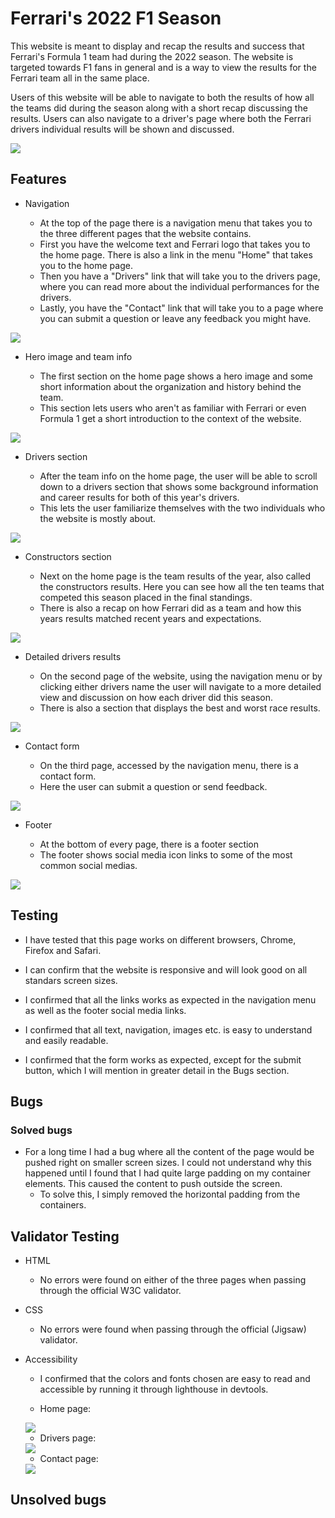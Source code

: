 # Ferrari's 2022 F1 Season

This website is meant to display and recap the results and success that Ferrari's Formula 1 team had during the 2022 season. The website is targeted towards F1 fans in general and is a way to view the results for the Ferrari team all in the same place. 

Users of this website will be able to navigate to both the results of how all the teams did during the season along with a short recap discussing the results. Users can also navigate to a driver's page where both the Ferrari drivers individual results will be shown and discussed.

<img src="assets/images/AmIResponsive.png">

## Features

* Navigation

    * At the top of the page there is a navigation menu that takes you to the three different pages that the website contains. 
    * First you have the welcome text and Ferrari logo that takes you to the home page. There is also a link in the menu "Home" that takes you to the home page.
    * Then you have a "Drivers" link that will take you to the drivers page, where you can read more about the individual performances for the drivers.
    * Lastly, you have the "Contact" link that will take you to a page where you can submit a question or leave any feedback you might have. 
    
<img src="assets/images/navigation.png">

* Hero image and team info

    * The first section on the home page shows a hero image and some short information about the organization and history behind the team. 
    * This section lets users who aren't as familiar with Ferrari or even Formula 1 get a short introduction to the context of the website.
    
<img src="assets/images/hero-image.png">

* Drivers section

    * After the team info on the home page, the user will be able to scroll down to a drivers section that shows some background information and career results for both of this year's drivers.
    * This lets the user familiarize themselves with the two individuals who the website is mostly about.
    
<img src="assets/images/home-drivers.png">

* Constructors section

    * Next on the home page is the team results of the year, also called the constructors results. Here you can see how all the ten teams that competed this season placed in the final standings.
    * There is also a recap on how Ferrari did as a team and how this years results matched recent years and expectations.
    
<img src="assets/images/home-constructors.png">

* Detailed drivers results

    * On the second page of the website, using the navigation menu or by clicking either drivers name the user will navigate to a more detailed view and discussion on how each driver did this season.
    * There is also a section that displays the best and worst race results.
    
<img src="assets/images/drivers-page.png">

* Contact form

    * On the third page, accessed by the navigation menu, there is a contact form.
    * Here the user can submit a question or send feedback.

<img src="assets/images/contact.png">

* Footer

    * At the bottom of every page, there is a footer section
    * The footer shows social media icon links to some of the most common social medias.

<img src="assets/images/footer.png">

## Testing

* I have tested that this page works on different browsers, Chrome, Firefox and Safari.

* I can confirm that the website is responsive and will look good on all standars screen sizes.

* I confirmed that all the links works as expected in the navigation menu as well as the footer social media links.

* I confirmed that all text, navigation, images etc. is easy to understand and easily readable.

* I confirmed that the form works as expected, except for the submit button, which I will mention in greater detail in the Bugs section.

## Bugs

### Solved bugs

* For a long time I had a bug where all the content of the page would be pushed right on smaller screen sizes. I could not understand why this happened until I found that I had quite large padding on my container elements. This caused the content to push outside the screen. 
    * To solve this, I simply removed the horizontal padding from the containers. 

## Validator Testing

* HTML
    * No errors were found on either of the three pages when passing through the official W3C validator.
* CSS
    * No errors were found when passing through the official (Jigsaw) validator.
* Accessibility
    * I confirmed that the colors and fonts chosen are easy to read and accessible by running it through lighthouse in devtools.

    * Home page: 

    <img src="assets/images/lighthouse-1.png">

    * Drivers page:

    <img src="assets/images/lighthouse-2.png">

    * Contact page:

    <img src="assets/images/lighthouse-3.png">

## Unsolved bugs